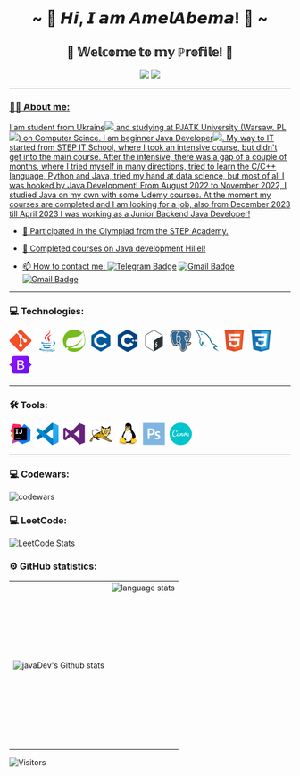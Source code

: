 <h1 align="center">~ 💎 𝙃𝙞, 𝙄 𝙖𝙢 𝘼𝙢𝙚𝙡𝘼𝙗𝙚𝙢𝙖! 💎 ~</h1>
<h2 align="center"> 📍 𝕎𝕖𝕝𝕔𝕠𝕞𝕖 𝕥𝕠 𝕞𝕪 ℙ𝕣𝕠𝕗𝕚𝕝𝕖! 📍 </h2>

<div align="center">
  <img src="https://media.giphy.com/media/pNN1wkWBfBhOt4txUP/giphy.gif" width="250px">
  
  <a href="https://discordapp.com/users/390569134724874241" >
   <img src="https://lanyard-profile-readme.vercel.app/api/390569134724874241?theme=dark&bg=780cad&animated=false&hideDiscrim=true&borderRadius=30px&idleMessage=Probably%20doing%20something%20else..." />
</div>

---

### :man_technologist: About me:

I am student from Ukraine<img src="https://media.giphy.com/media/JsVzj7STYnTmpXGVdu/giphy.gif" width="30px"> and studying at PJATK University (Warsaw, PL<img src="https://media.giphy.com/media/LSia5mLwnZBNxyCVPy/giphy.gif" width="30px">) on Computer Scince. I am beginner Java Developer<img src="https://media.giphy.com/media/WUlplcMpOCEmTGBtBW/giphy.gif" width="30px">. My way to IT started from STEP IT School, where I took an intensive course, but didn't get into the main course. After the intensive, there was a gap of a couple of months, where I tried myself in many directions, tried to learn the C/C++ language, Python and Java, tried my hand at data science, but most of all I was hooked by Java Development! From August 2022 to November 2022, I studied Java on my own with some Udemy courses. At the moment my courses are completed and I am looking for a job, also from December 2023 till April 2023 I was working as a Junior Backend Java Developer!

- :telescope: Participated in the Olympiad from the STEP Academy.

- :seedling: Completed courses on Java development Hillel!

- :mailbox: How to contact me: [![Telegram Badge](https://img.shields.io/badge/-AmelAbema-blue?style=flat&logo=Telegram&logoColor=white)](https://t.me/Bloodlessdeath) [![Gmail Badge](https://img.shields.io/badge/-Gmail-red?style=flat&logo=Gmail&logoColor=white)](mailto:dogormous14@gmail.com) [![Gmail Badge](https://img.shields.io/badge/-abema-purple?style=flat&logo=Discord&logoColor=white)](https://discordapp.com/users/390569134724874241)

---

### 💻 Technologies:

<div>
  <img src="https://github.com/devicons/devicon/blob/master/icons/git/git-original.svg" title="git" alt="git" width="40" height="40"/>&nbsp
  <img src="https://github.com/devicons/devicon/blob/master/icons/java/java-original.svg" title="Java" alt="Java" width="40" height="40"/>&nbsp;
  <img src="https://github.com/devicons/devicon/blob/master/icons/spring/spring-original.svg" title="Spring" alt="Spring" width="40" height="40"/>&nbsp;
  <img src="https://github.com/devicons/devicon/blob/master/icons/c/c-plain.svg" title="C" alt="C" width="40" height="40"/>&nbsp;
  <img src="https://github.com/devicons/devicon/blob/master/icons/cplusplus/cplusplus-plain.svg" title="CPP" alt="CPP" width="40" height="40"/>&nbsp;
  <img src="https://github.com/devicons/devicon/blob/master/icons/bash/bash-original.svg" title="bash" alt="bash" width="40" height="40"/>&nbsp;
  <img src="https://github.com/devicons/devicon/blob/master/icons/postgresql/postgresql-original.svg" title="postgresql" alt="postgresql" width="40" height="40"/>&nbsp
  <img src="https://github.com/devicons/devicon/blob/master/icons/mysql/mysql-original.svg" title="mysql" alt="mysql" width="40" height="40"/>&nbsp;
  <img src="https://github.com/devicons/devicon/blob/master/icons/html5/html5-original.svg" title="html5" alt="html5" width="40" height="40"/>&nbsp
  <img src="https://github.com/devicons/devicon/blob/master/icons/css3/css3-original.svg" title="css" alt="css" width="40" height="40"/>&nbsp
  <img src="https://github.com/devicons/devicon/blob/master/icons/bootstrap/bootstrap-original.svg" title="bootstrap" alt="bootstrap" width="40" height="40"/>&nbsp
</div>

---

### 🛠 Tools:

<div>
  <img src="https://github.com/devicons/devicon/blob/master/icons/intellij/intellij-original.svg" title="intellij" alt="intellij" width="40" height="40"/>&nbsp;
  <img src="https://github.com/devicons/devicon/blob/master/icons/vscode/vscode-original.svg" title="vscode" alt="vscode" width="40" height="40"/>&nbsp;
  <img src="https://github.com/devicons/devicon/blob/master/icons/visualstudio/visualstudio-plain.svg" title="visualstudio" alt="visualstudio" width="40" height="40"/>&nbsp;
  <img src="https://github.com/devicons/devicon/blob/master/icons/tomcat/tomcat-original.svg" title="tomcat" alt="tomcat" width="40" height="40"/>&nbsp;
  <img src="https://github.com/devicons/devicon/blob/master/icons/linux/linux-original.svg" title="linux" alt="linux" width="40" height="40"/>&nbsp;
  <img src="https://github.com/devicons/devicon/blob/master/icons/photoshop/photoshop-plain.svg" title="photoshop" alt="photoshop" width="40" height="40"/>&nbsp;
  <img src="https://github.com/devicons/devicon/blob/master/icons/canva/canva-original.svg" title="canva" alt="canva" width="40" height="40"/>&nbsp;  
</div>

---

### 💻 Codewars:

![codewars](https://www.codewars.com/users/AmelAbema/badges/large)

### 💻 LeetCode:

![LeetCode Stats](https://leetcard.jacoblin.cool/AmelAbema?theme=dark&font=Baloo%202&ext=heatmap)

### ⚙️ GitHub statistics:

<table>
  <tr>
    <td>
      <img align="left" src="http://github-readme-streak-stats.herokuapp.com?user=AmelAbema&theme=dark&background=000000" alt="javaDev's Github stats" />
    </td>
    <td>
      <img align="right" height="295" src="https://github-readme-stats.vercel.app/api/top-langs/?username=amelabema&layout=compact" alt="language stats" />
    </td>
  </tr> 
</table>
  
![Visitors](https://api.visitorbadge.io/api/visitors?path=amelabema&labelColor=%23697689&countColor=%23ba68c8)
